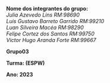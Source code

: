 
**Nome dos integrantes do grupo:** </br>
*Julia Azevedo Lins RM:98690* </br>
*Luis Gustavo Barreto Garrido RM:99210* </br>
*Luan Silveira Macéa RM:98290* </br>
*Felipe Cortez dos Santos RM:99750* </br>
*Victor Hugo Aranda Forte RM:99667* </br>

**Grupo03**

**Turma: (ESPW)**

**Ano: 2023**
